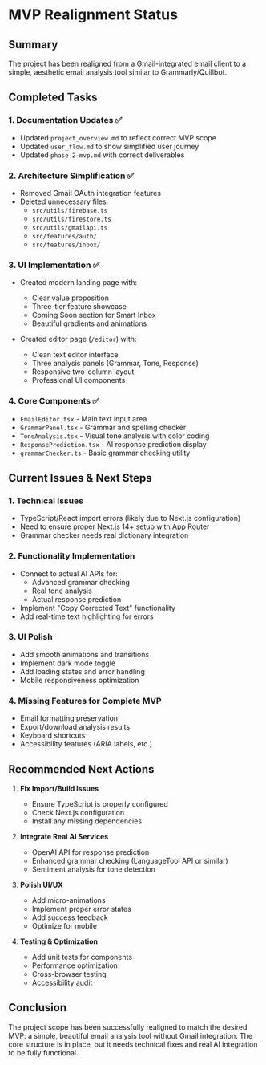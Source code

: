 # MVP Realignment Status

## Summary
The project has been realigned from a Gmail-integrated email client to a simple, aesthetic email analysis tool similar to Grammarly/Quillbot.

## Completed Tasks

### 1. Documentation Updates ✅
- Updated `project_overview.md` to reflect correct MVP scope
- Updated `user_flow.md` to show simplified user journey
- Updated `phase-2-mvp.md` with correct deliverables

### 2. Architecture Simplification ✅
- Removed Gmail OAuth integration features
- Deleted unnecessary files:
  - `src/utils/firebase.ts`
  - `src/utils/firestore.ts`
  - `src/utils/gmailApi.ts`
  - `src/features/auth/`
  - `src/features/inbox/`

### 3. UI Implementation ✅
- Created modern landing page with:
  - Clear value proposition
  - Three-tier feature showcase
  - Coming Soon section for Smart Inbox
  - Beautiful gradients and animations
  
- Created editor page (`/editor`) with:
  - Clean text editor interface
  - Three analysis panels (Grammar, Tone, Response)
  - Responsive two-column layout
  - Professional UI components

### 4. Core Components ✅
- `EmailEditor.tsx` - Main text input area
- `GrammarPanel.tsx` - Grammar and spelling checker
- `ToneAnalysis.tsx` - Visual tone analysis with color coding
- `ResponsePrediction.tsx` - AI response prediction display
- `grammarChecker.ts` - Basic grammar checking utility

## Current Issues & Next Steps

### 1. Technical Issues
- TypeScript/React import errors (likely due to Next.js configuration)
- Need to ensure proper Next.js 14+ setup with App Router
- Grammar checker needs real dictionary integration

### 2. Functionality Implementation
- Connect to actual AI APIs for:
  - Advanced grammar checking
  - Real tone analysis
  - Actual response prediction
- Implement "Copy Corrected Text" functionality
- Add real-time text highlighting for errors

### 3. UI Polish
- Add smooth animations and transitions
- Implement dark mode toggle
- Add loading states and error handling
- Mobile responsiveness optimization

### 4. Missing Features for Complete MVP
- Email formatting preservation
- Export/download analysis results
- Keyboard shortcuts
- Accessibility features (ARIA labels, etc.)

## Recommended Next Actions

1. **Fix Import/Build Issues**
   - Ensure TypeScript is properly configured
   - Check Next.js configuration
   - Install any missing dependencies

2. **Integrate Real AI Services**
   - OpenAI API for response prediction
   - Enhanced grammar checking (LanguageTool API or similar)
   - Sentiment analysis for tone detection

3. **Polish UI/UX**
   - Add micro-animations
   - Implement proper error states
   - Add success feedback
   - Optimize for mobile

4. **Testing & Optimization**
   - Add unit tests for components
   - Performance optimization
   - Cross-browser testing
   - Accessibility audit

## Conclusion
The project scope has been successfully realigned to match the desired MVP: a simple, beautiful email analysis tool without Gmail integration. The core structure is in place, but it needs technical fixes and real AI integration to be fully functional.